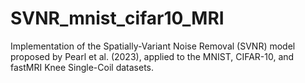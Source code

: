 # SVNR_mnist_cifar10_MRI
Implementation of the Spatially-Variant Noise Removal (SVNR) model proposed by Pearl et al. (2023), applied to the MNIST, CIFAR-10, and fastMRI Knee Single-Coil datasets.
